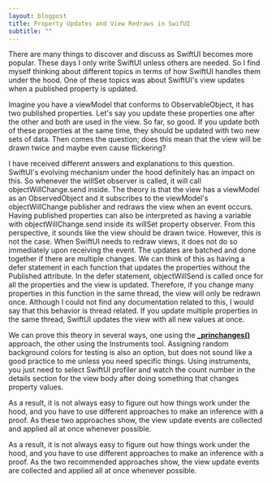 ```yaml
---
layout: blogpost
title: Property Updates and View Redraws in SwifUI
subtitle: ""
---
```


There are many things to discover and discuss as SwiftUI becomes more popular. These days I only write SwiftUI unless others are needed. So I find myself thinking about different topics in terms of how SwiftUI handles them under the hood. One of these topics was about SwiftUI's view updates when a published property is updated. 

Imagine you have a viewModel that conforms to ObservableObject, it has two published properties. Let's say you update these properties one after the other and both are used in the view. So far, so good. If you update both of these properties at the same time, they should be updated with two new sets of data. Then comes the question; does this mean that the view will be drawn twice and maybe even cause flickering? 

I have received different answers and explanations to this question. SwiftUI's evolving mechanism under the hood definitely has an impact on this. So whenever the willSet observer is called, it will call objectWillChange.send inside. The theory is that the view has a viewModel as an ObservedObject and it subscribes to the viewModel's objectWillChange publisher and redraws the view when an event occurs. Having published properties can also be interpreted as having a variable with objectWillChange.send inside its willSet property observer. From this perspective, it sounds like the view should be drawn twice. However, this is not the case. When SwiftUI needs to redraw views, it does not do so immediately upon receiving the event. The updates are batched and done together if there are multiple changes. We can think of this as having a defer statement in each function that updates the properties without the Published attribute. In the defer statement, objectWillSend is called once for all the properties and the view is updated. Therefore, if you change many properties in this function in the same thread, the view will only be redrawn once. Although I could not find any documentation related to this, I would say that this behavior is thread related. If you update multiple properties in the same thread, SwiftUI updates the view with all new values at once. 

We can prove this theory in several ways, one using the [**_princhanges()**]([https://medium.com/@musakokcen](https://developer.apple.com/documentation/swift-playgrounds/console-print-debugging#Understand-when-and-why-your-views-change)) approach, the other using the Instruments tool. Assigning random background colors for testing is also an option, but does not sound like a good practice to me unless you need specific things. Using instruments, you just need to select SwiftUI profiler and watch the count number in the details section for the view body after doing something that changes property values. 

As a result, it is not always easy to figure out how things work under the hood, and you have to use different approaches to make an inference with a proof. As these two approaches show, the view update events are collected and applied all at once whenever possible.

As a result, it is not always easy to figure out how things work under the hood, and you have to use different approaches to make an inference with a proof. As the two recommended approaches show, the view update events are collected and applied all at once whenever possible.
